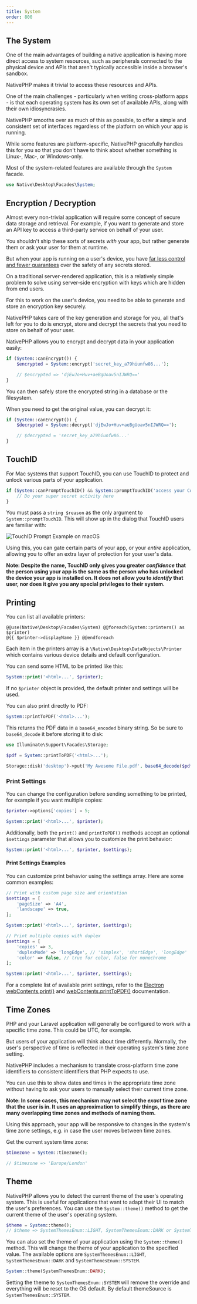 ```yaml
---
title: System
order: 800
---
```


## The System

One of the main advantages of building a native application is having more direct access to system resources, such as
peripherals connected to the physical device and APIs that aren't typically accessible inside a browser's sandbox.

NativePHP makes it trivial to access these resources and APIs.

One of the main challenges - particularly when writing cross-platform apps - is that each operating system has
its own set of available APIs, along with their own idiosyncrasies.

NativePHP smooths over as much of this as possible, to offer a simple and consistent set of interfaces regardless of
the platform on which your app is running.

While some features are platform-specific, NativePHP gracefully handles this for you so that you don't have to think
about whether something is Linux-, Mac-, or Windows-only.

Most of the system-related features are available through the `System` facade.

```php
use Native\Desktop\Facades\System;
```

## Encryption / Decryption

Almost every non-trivial application will require some concept of secure data storage and retrieval. For example, if
you want to generate and store an API key to access a third-party service on behalf of your user.

You shouldn't ship these sorts of secrets _with_ your app, but rather generate them or ask your user for them at
runtime.

But when your app is running on a user's device, you have
[far less control and fewer guarantees](/docs/digging-deeper/security) over the safety of any secrets stored.

On a traditional server-rendered application, this is a relatively simple problem to solve using server-side encryption
with keys which are hidden from end users.

For this to work on the user's device, you need to be able to generate and store an encryption key securely.

NativePHP takes care of the key generation and storage for you, all that's left for you to do is encrypt, store and
decrypt the secrets that you need to store on behalf of your user.

NativePHP allows you to encrypt and decrypt data in your application easily:

```php
if (System::canEncrypt()) {
    $encrypted = System::encrypt('secret_key_a79hiunfw86...');

    // $encrypted => 'djEwJo+Huv+aeBgUoav5nIJWRQ=='
}
```

You can then safely store the encrypted string in a database or the filesystem.

When you need to get the original value, you can decrypt it:

```php
if (System::canEncrypt()) {
    $decrypted = System::decrypt('djEwJo+Huv+aeBgUoav5nIJWRQ==');

    // $decrypted = 'secret_key_a79hiunfw86...'
}
```

## TouchID

For Mac systems that support TouchID, you can use TouchID to protect and unlock various parts of your application.

```php
if (System::canPromptTouchID() && System::promptTouchID('access your Contacts')) {
    // Do your super secret activity here
}
```

You must pass a `string $reason` as the only argument to `System::promptTouchID`. This will show up in the dialog that
TouchID users are familiar with:

![TouchID Prompt Example on macOS](/img/docs/touchid.png)

Using this, you can gate certain parts of your app, or your _entire_ application, allowing you to offer an extra layer
of protection for your user's data.

**Note: Despite the name, TouchID only gives you greater _confidence_ that the person using your app is the same as the
person who has unlocked the device your app is installed on. It does not allow you to _identify_ that user, nor does
it give you any special privileges to their system.**

## Printing

You can list all available printers:

```blade
@@use(Native\Desktop\Facades\System) @@foreach(System::printers() as $printer)
@{{ $printer->displayName }} @@endforeach
```

Each item in the printers array is a `\Native\Desktop\DataObjects\Printer` which contains various device details and
default configuration.

You can send some HTML to be printed like this:

```php
System::print('<html>...', $printer);
```

If no `$printer` object is provided, the default printer and settings will be used.

You can also print directly to PDF:

```php
System::printToPDF('<html>...');
```

This returns the PDF data in a `base64_encoded` binary string. So be sure to `base64_decode` it before storing it to
disk:

```php
use Illuminate\Support\Facades\Storage;

$pdf = System::printToPDF('<html>...');

Storage::disk('desktop')->put('My Awesome File.pdf', base64_decode($pdf));
```

### Print Settings

You can change the configuration before sending something to be printed, for example if you want multiple copies:

```php
$printer->options['copies'] = 5;

System::print('<html>...', $printer);
```

Additionally, both the `print()` and `printToPDF()` methods accept an optional `$settings` parameter that allows you to customize the print behavior:

```php
System::print('<html>...', $printer, $settings);
```

#### Print Settings Examples

You can customize print behavior using the settings array. Here are some common examples:

```php
// Print with custom page size and orientation
$settings = [
    'pageSize' => 'A4',
    'landscape' => true,
];

System::print('<html>...', $printer, $settings);
```

```php
// Print multiple copies with duplex
$settings = [
    'copies' => 3,
    'duplexMode' => 'longEdge', // 'simplex', 'shortEdge', 'longEdge'
    'color' => false, // true for color, false for monochrome
];

System::print('<html>...', $printer, $settings);
```

For a complete list of available print settings, refer to the [Electron webContents.print()](https://www.electronjs.org/docs/latest/api/web-contents#contentsprintoptions-callback) and [webContents.printToPDF()](https://www.electronjs.org/docs/latest/api/web-contents#contentsprinttopdfoptions) documentation.

## Time Zones

PHP and your Laravel application will generally be configured to work with a specific time zone. This could be UTC, for
example.

But users of your application will think about time differently. Normally, the user's perspective of time is reflected
in their operating system's time zone setting.

NativePHP includes a mechanism to translate cross-platform time zone identifiers to consistent identifiers that PHP
expects to use.

You can use this to show dates and times in the appropriate time zone without having to ask your users to manually
select their current time zone.

**Note: In some cases, this mechanism may not select the _exact_ time zone that the user is in. It uses an approximation
to simplify things, as there are many overlapping time zones and methods of naming them.**

Using this approach, your app will be responsive to changes in the system's time zone settings, e.g. in case the
user moves between time zones.

Get the current system time zone:

```php
$timezone = System::timezone();

// $timezone => 'Europe/London'
```

## Theme

NativePHP allows you to detect the current theme of the user's operating system. This is useful for applications that
want to adapt their UI to match the user's preferences.
You can use the `System::theme()` method to get the current theme of the user's operating system.

```php
$theme = System::theme();
// $theme => SystemThemesEnum::LIGHT, SystemThemesEnum::DARK or SystemThemesEnum::SYSTEM
```

You can also set the theme of your application using the `System::theme()` method. This will change the theme of your
application to the specified value. The available options are `SystemThemesEnum::LIGHT`, `SystemThemesEnum::DARK` and
`SystemThemesEnum::SYSTEM`.

```php
System::theme(SystemThemesEnum::DARK);
```

Setting the theme to `SystemThemesEnum::SYSTEM` will remove the override and everything will be reset to the OS default.
By default themeSource is `SystemThemesEnum::SYSTEM`.
